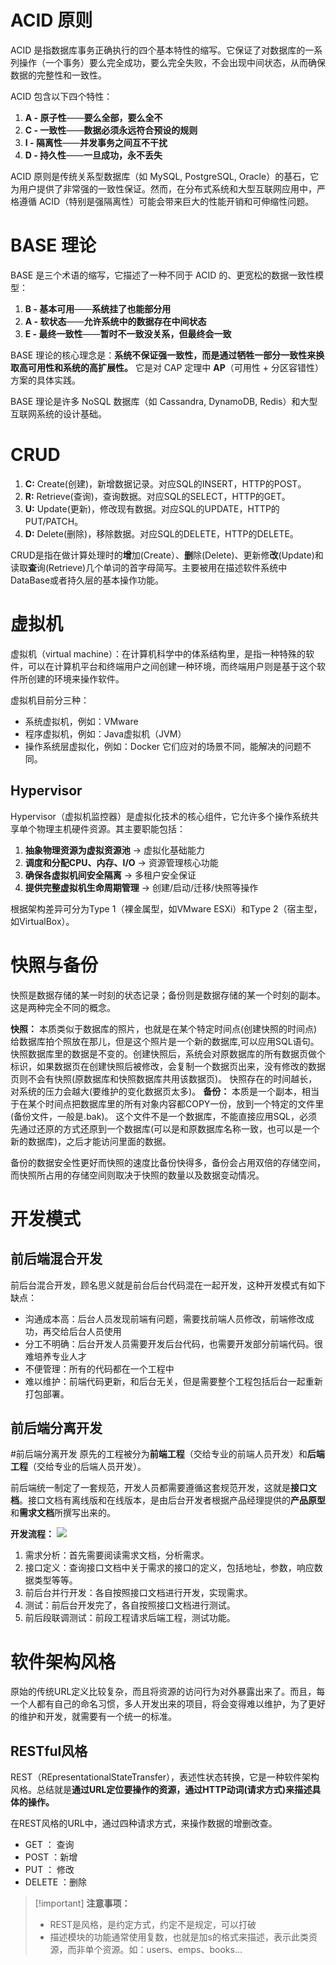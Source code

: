 # ACID 原则

ACID 是指数据库事务正确执行的四个基本特性的缩写。它保证了对数据库的一系列操作（一个事务）要么完全成功，要么完全失败，不会出现中间状态，从而确保数据的完整性和一致性。

ACID 包含以下四个特性：
1. **A - 原子性**——**要么全部，要么全不** 
2. **C - 一致性**——**数据必须永远符合预设的规则** 
3. **I - 隔离性**——**并发事务之间互不干扰** 
4. **D - 持久性**——**一旦成功，永不丢失** 

ACID 原则是传统关系型数据库（如 MySQL, PostgreSQL, Oracle）的基石，它为用户提供了非常强的一致性保证。然而，在分布式系统和大型互联网应用中，严格遵循 ACID（特别是强隔离性）可能会带来巨大的性能开销和可伸缩性问题。

# BASE 理论

BASE 是三个术语的缩写，它描述了一种不同于 ACID 的、更宽松的数据一致性模型：
1. **B - 基本可用**——**系统挂了也能部分用** 
2. **A - 软状态**——**允许系统中的数据存在中间状态** 
3. **E - 最终一致性**——**暂时不一致没关系，但最终会一致** 

BASE 理论的核心理念是：**系统不保证强一致性，而是通过牺牲一部分一致性来换取高可用性和系统的高扩展性。** 它是对 CAP 定理中 **AP**（可用性 + 分区容错性）方案的具体实践。

BASE 理论是许多 NoSQL 数据库（如 Cassandra, DynamoDB, Redis）和大型互联网系统的设计基础。

# CRUD

1. **C:** Create(创建)，新增数据记录。对应SQL的INSERT，HTTP的POST。
2. **R:** Retrieve(查询)，查询数据。对应SQL的SELECT，HTTP的GET。
3. **U:** Update(更新)，修改现有数据。对应SQL的UPDATE，HTTP的PUT/PATCH。
4. **D:** Delete(删除)，移除数据。对应SQL的DELETE，HTTP的DELETE。

CRUD是指在做计算处理时的**增**加(Create）、**删**除(Delete)、更新修**改**(Update)和读取**查**询(Retrieve)几个单词的首字母简写。主要被用在描述软件系统中DataBase或者持久层的基本操作功能。

# 虚拟机

虚拟机（virtual machine）：在计算机科学中的体系结构里，是指一种特殊的软件，可以在计算机平台和终端用户之间创建一种环境，而终端用户则是基于这个软件所创建的环境来操作软件。

虚拟机目前分三种：
- 系统虚拟机，例如：VMware
- 程序虚拟机，例如：Java虚拟机（JVM）
- 操作系统层虚拟化，例如：Docker
它们应对的场景不同，能解决的问题不同。

## Hypervisor

Hypervisor（虚拟机监控器）是虚拟化技术的核心组件，它允许多个操作系统共享单个物理主机硬件资源。其主要职能包括：  
1. **抽象物理资源为虚拟资源池** → 虚拟化基础能力
2. **调度和分配CPU、内存、I/O** → 资源管理核心功能
3. **确保各虚拟机间安全隔离** → 多租户安全保证
4. **提供完整虚拟机生命周期管理** → 创建/启动/迁移/快照等操作

根据架构差异可分为Type 1（裸金属型，如VMware ESXi）和Type 2（宿主型，如VirtualBox）。

# 快照与备份

快照是数据存储的某一时刻的状态记录；备份则是数据存储的某一个时刻的副本。这是两种完全不同的概念。

**快照：** 
	本质类似于数据库的照片，也就是在某个特定时间点(创建快照的时间点)给数据库拍个照放在那儿，但是这个照片是一个新的数据库,可以应用SQL语句。
	快照数据库里的数据是不变的。创建快照后，系统会对原数据库的所有数据页做个标识，如果数据页在创建快照后被修改，会复制一个数据页出来，没有修改的数据页则不会有快照(原数据库和快照数据库共用该数据页)。
	快照存在的时间越长，对系统的压力会越大(要维护的变化数据页太多)。
**备份：**
	本质是一个副本，相当于在某个时间点把数据库里的所有对象内容都COPY一份，放到一个特定的文件里(备份文件，一般是.bak)。
	这个文件不是一个数据库，不能直接应用SQL，必须先通过还原的方式还原到一个数据库(可以是和原数据库名称一致，也可以是一个新的数据库)，之后才能访问里面的数据。

备份的数据安全性更好而快照的速度比备份快得多，备份会占用双倍的存储空间，而快照所占用的存储空间则取决于快照的数量以及数据变动情况。

# 开发模式

## 前后端混合开发

前后台混合开发，顾名思义就是前台后台代码混在一起开发，这种开发模式有如下缺点：

- 沟通成本高：后台人员发现前端有问题，需要找前端人员修改，前端修改成功，再交给后台人员使用
- 分工不明确：后台开发人员需要开发后台代码，也需要开发部分前端代码。很难培养专业人才
- 不便管理：所有的代码都在一个工程中
- 难以维护：前端代码更新，和后台无关，但是需要整个工程包括后台一起重新打包部署。

## 前后端分离开发

#前后端分离开发
原先的工程被分为**前端工程**（交给专业的前端人员开发）和**后端工程**（交给专业的后端人员开发）。

前后端统一制定了一套规范，开发人员都需要遵循这套规范开发，这就是**接口文档**。接口文档有离线版和在线版本，是由后台开发者根据产品经理提供的**产品原型**和**需求文档**所撰写出来的。

**开发流程：** 
![](resources/前后端分离开发流程.png)

1. 需求分析：首先需要阅读需求文档，分析需求。
2. 接口定义：查询接口文档中关于需求的接口的定义，包括地址，参数，响应数据类型等等。
3. 前后台并行开发：各自按照接口文档进行开发，实现需求。
4. 测试：前后台开发完了，各自按照接口文档进行测试。
5. 前后段联调测试：前段工程请求后端工程，测试功能。

# 软件架构风格

原始的传统URL定义比较复杂，而且将资源的访问行为对外暴露出来了。而且，每一个人都有自己的命名习惯，多人开发出来的项目，将会变得难以维护，为了更好的维护和开发，就需要有一个统一的标准。

## RESTful风格

REST（REpresentationalStateTransfer），表述性状态转换，它是一种软件架构风格。总结就是**通过URL定位要操作的资源，通过HTTP动词(请求方式)来描述具体的操作。**

在REST风格的URL中，通过四种请求方式，来操作数据的增删改查。
- GET ： 查询
- POST ：新增
- PUT ： 修改
- DELETE ：删除

> [!important] **注意事项：**
> - REST是风格，是约定方式，约定不是规定，可以打破
> - 描述模块的功能通常使用复数，也就是加s的格式来描述，表示此类资源，而非单个资源。如：users、emps、books…






















































































































































































































































































































































